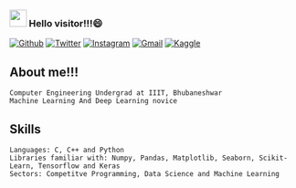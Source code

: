 ### <img src="https://media.giphy.com/media/hvRJCLFzcasrR4ia7z/giphy.gif" width="30px"> Hello visitor!!!😄

[![Github](https://img.shields.io/badge/-Github-330c83?style=flat&logo=Github&logoColor=white)](https://github.com/aryan7781)
[![Twitter](https://img.shields.io/badge/-Twitter-330c83?style=flat&logo=Twitter&logoColor=white)](https://twitter.com/aryansinha7781)
[![Instagram](https://img.shields.io/badge/-Instagram-330c83?style=flat&labelColor=330c83&logo=instagram&logoColor=white)](https://www.instagram.com/_.aryan.sinha._/)
[![Gmail](https://img.shields.io/badge/-Gmail-330c83?style=flat&logo=Gmail&logoColor=white)](mailto:aryansinhagya05@gmail.com)
[![Kaggle](https://img.shields.io/badge/-Kaggle-330c83?style=flat&logo=Kaggle&logoColor=white)](https://www.kaggle.com/aryan7781)
## **About me!!!**
	Computer Engineering Undergrad at IIIT, Bhubaneshwar
	Machine Learning And Deep Learning novice
	
## **Skills**
	Languages: C, C++ and Python
	Libraries familiar with: Numpy, Pandas, Matplotlib, Seaborn, Scikit-Learn, Tensorflow and Keras
	Sectors: Competitve Programming, Data Science and Machine Learning

